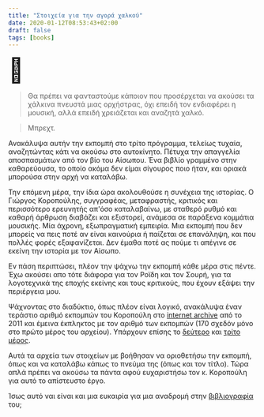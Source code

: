 ```yaml
---
title: "Στοιχεία για την αγορά χαλκού"
date: 2020-01-12T08:53:43+02:00
draft: false
tags: [books]
---
```


<font size="7">🎺</font>

> Θα πρέπει να φανταστούμε κάποιον που προσέρχεται να ακούσει τα χάλκινα πνευστά μιας ορχήστρας, όχι επειδή τον ενδιαφέρει η μουσική, αλλά επειδή χρειάζεται και αναζητά χαλκό.

> Μπρεχτ.

Ανακάλυψα αυτήν την εκπομπή στο τρίτο πρόγραμμα, τελείως τυχαία, αναζητώντας κάτι να ακούσω στο αυτοκίνητο. Πέτυχα την απαγγελία αποσπασμάτων από τον βίο του Αίσωπου. Ένα βιβλίο γραμμένο στην καθαρεύουσα, το οποίο ακόμα δεν είμαι σίγουρος ποιο ήταν, και οριακά μπορούσα στην αρχή να καταλάβω.

Την επόμενη μέρα, την ίδια ώρα ακολουθούσε η συνέχεια της ιστορίας. Ο Γιώργος Κοροπούλης, συγγραφέας, μεταφραστής, κριτικός και περισσότερο ερευνητής απ'όσο καταλαβαίνω, με σταθερό ρυθμό και καθαρή άρθρωση διαβάζει και εξιστορεί, ανάμεσα σε παράξενα κομμάτια μουσικής. Μία άχρονη, εξωπραγματική εμπειρία. Μια εκπομπή που δεν μπορείς να πεις ποτέ αν είναι καινούρια ή παίζεται σε επανάληψη, και που πολλές φορές εξαφανίζεται. Δεν έμαθα ποτέ ας πούμε τι απέγινε σε εκείνη την ιστορία με τον Αίσωπο.
 
Εν πάση περιπτώσει, πλέον την ψάχνω την εκπομπή κάθε μέρα στις πέντε. Έχω ακούσει απο τότε διάφορα για τον Ροϊδη και τον Σουρή, για τα λογοτεχνικά της εποχής εκείνης και τους κριτικούς, που έχουν εξάψει την περιέργεια μου. 

Ψάχνοντας στο διαδύκτιο, όπως πλέον είναι λογικό, ανακάλυψα έναν τεράστιο αριθμό εκπομπών του Κοροπούλη στο [internet archive](https://archive.org/details/Koropoulisstoixeia) από το 2011 και έμεινα έκπληκτος με τον αριθμό των εκπομπών (170 σχεδόν μόνο στο πρώτο μέρος του αρχείου). Υπάρχουν επίσης το [δεύτερο](https://archive.org/details/StoixeiaGiaTinAgoraXalkou_646) και [τρίτο μέρος](https://archive.org/details/StoixeiaGiaTinAgoraXalkou_124).

Αυτά τα αρχεία των στοιχείων με βοήθησαν να οριοθετήσω την εκπομπή, όπως και να καταλάβω κάπως το πνεύμα της (όπως και τον τίτλο). Τώρα απλά πρέπει να ακούσω τα πάντα αφού ευχαριστήσω τον κ. Κοροπούλη για αυτό το απίστευστο έργο.

Ίσως αυτό ναι είναι και μια ευκαιρία για μια αναδρομή στην [βιβλιογραφία](http://www.biblionet.gr/author/4086/%CE%93%CE%B9%CF%8E%CF%81%CE%B3%CE%BF%CF%82_%CE%9A%CE%BF%CF%81%CE%BF%CF%80%CE%BF%CF%8D%CE%BB%CE%B7%CF%82) του;
    
